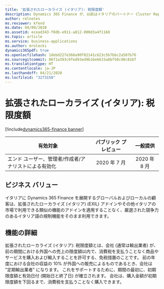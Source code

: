 ```yaml
---
title: '拡張されたローカライズ (イタリア): 税限度額'
description: Dynamics 365 Finance が、以前はイタリアのパートナー Cluster Reply によって提供された、拡張されたローカライズ (イタリア) (EXIL) アドインでのみ利用可能であった、イタリア語固有の機能セットが利用できるように拡張されました。
author: relnotes
ms.reviewer: kfend
ms.date: 04/09/2020
ms.assetid: ecead343-f0db-e911-a812-000d3a4f1168
ms.topic: article
ms.service: business-applications
ms.author: mrolecki
dynamics365pdf: true
ms.openlocfilehash: 1debd227e366a90f02141c623c5b7bbc2a507b76
ms.sourcegitcommit: 06f1a393c9fed93ed9b16e6615a8bf50c98c816f
ms.translationtype: HT
ms.contentlocale: ja-JP
ms.lasthandoff: 04/21/2020
ms.locfileid: "3273150"
---
```

# <a name="extended-italian-localization-tax-plafond"></a>拡張されたローカライズ (イタリア): 税限度額
[!include[dynamics365-finance banner](../includes/dynamics365-finance.md)]

| 有効対象    |  パブリック プレビュー | 一般提供 | 
| ---------- | :----------: |:----------: |
|エンド ユーザー、管理者/作成者/アナリストによる有効化|2020 年 7 月| 2020 年 8 月|


## <a name="business-value"></a>ビジネス バリュー
<!-- bv start -->
イタリアに Dynamics 365 Finance を展開するグローバルおよびローカルの顧客は、拡張されたローカライズ (イタリア) (EXIL) アドインやその他イタリアの市場で利用できる類似の機能のアドインを適用することなく、厳選された競争力のあるイタリア語の規制機能をそのまま利用できます。
<!-- bv end -->



## <a name="feature-details"></a>機能の詳細
<!--feature detail start -->
拡張されたローカライズ (イタリア): 税限度額とは、会社 (通常は輸出業者) が、前の期間における外国への売上の限度額以内で、消費税を支払うことなく商品やサービスを購入および輸入することを許可する、免税措置のことです。 前の年度における会社の収益の 10% が外国への販売によるものであるとき、会社は "定期輸出業者" になります。 これをサポートするために、期間の最初に、初期限度額と有効日付 (開始日と終了日) が確立されます。 会社は、購入金額が初期限度額を下回るまで、消費税を支払うことなく購入できます。
<!--feature detail end -->









